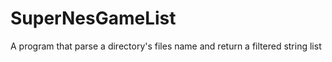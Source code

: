 # SuperNesGameList
A program that parse a directory's files name and return a filtered string list 
